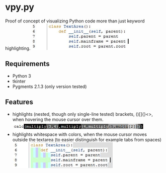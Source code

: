 # vpy.py
Proof of concept of visualizing Python code more than just keyword highlighting.
![keyword highlighting](https://raw.githubusercontent.com/RobinManoli/VisualPython/master/img/highlight.jpg)

## Requirements
- Python 3
- tkinter
- Pygments 2.1.3 (only version tested)

## Features
- highlights (nested, though only single-line tested) brackets, ()[]{}<>, when hovering the mouse cursor over them.
![hover over code to highlight brackets](https://raw.githubusercontent.com/RobinManoli/VisualPython/master/img/brackets.jpg)
- highlights whitespace with colors, when the mouse cursor moves outside the textarea (to easier distinguish for example tabs from spaces)
![move mouse cursor outside textarea to see whitespace](https://raw.githubusercontent.com/RobinManoli/VisualPython/master/img/whitespace.jpg)

